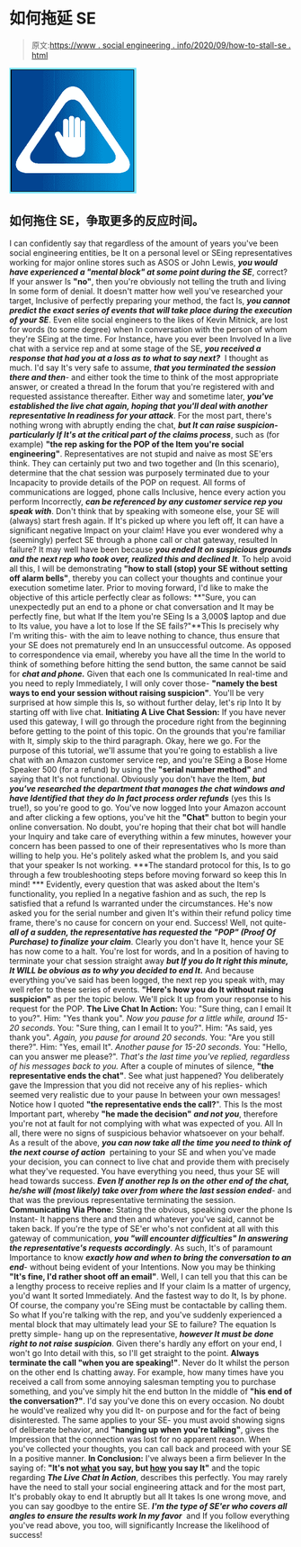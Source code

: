 # 如何拖延 SE

> 原文:[https://www . social engineering . info/2020/09/how-to-stall-se . html](https://www.socialengineering.info/2020/09/how-to-stall-se.html)

[![](img/e893af62723453baf3b24aaf0b88f9c8.png)](https://1.bp.blogspot.com/-gxdI_AbMtTU/X0IhqE7afQI/AAAAAAAAkw4/T-zx6M1SBJEeEbK9gbofdFZYqWGM9AEMgCLcBGAsYHQ/s1600/Social%2BEngineering%2BStop.%2Bwww.socialengineers.net.jpg)

## **如何拖住 SE，争取更多的反应时间。**

I can confidently say that regardless of the amount of years you've been social engineering entities, be It on a personal level or SEing representatives working for major online stores such as ASOS or John Lewis, ***you would have experienced a "mental block" at some point during the SE***, correct? If your answer Is **"no"**, then you're obviously not telling the truth and living In some form of denial. It doesn't matter how well you've researched your target, Inclusive of perfectly preparing your method, the fact Is, ***you cannot predict the exact series of events that will take place during the execution of your SE***. Even elite social engineers to the likes of Kevin Mitnick, are lost for words (to some degree) when In conversation with the person of whom they're SEing at the time.
  For Instance, have you ever been Involved In a live chat with a service rep and at some stage of the SE, ***you received a response that had you at a loss as to what to say next?***  I thought as much. I'd say It's very safe to assume, ***that you terminated the session there and then***- and either took the time to think of the most appropriate answer, or created a thread In the forum that you're registered with and requested assistance thereafter. Either way and sometime later, ***you've established the live chat again, hoping that you'll deal with another representative In readiness for your attack***.
  For the most part, there's nothing wrong with abruptly ending the chat, ***but It can raise suspicion- particularly If It's at the critical part of the claims process***, such as (for example) **"the rep asking for the POP of the Item you're social engineering"**. Representatives are not stupid and naive as most SE'ers think. They can certainly put two and two together and (In this scenario), determine that the chat session was purposely terminated due to your Incapacity to provide details of the POP on request.
  All forms of communications are logged, phone calls Inclusive, hence every action you perform Incorrectly, ***can be referenced by any customer service rep you speak with***. Don't think that by speaking with someone else, your SE will (always) start fresh again. If It's picked up where you left off, It can have a significant negative Impact on your claim! Have you ever wondered why a (seemingly) perfect SE through a phone call or chat gateway, resulted In failure? It may well have been because ***you ended It on suspicious grounds and the next rep who took over, realized this and declined It***.
  To help avoid all this, I will be demonstrating **"how to stall (stop) your SE without setting off alarm bells"**, thereby you can collect your thoughts and continue your execution sometime later. Prior to moving forward, I'd like to make the objective of this article perfectly clear as follows: **"Sure, you can unexpectedly put an end to a phone or chat conversation and It may be perfectly fine, but what If the Item you're SEing Is a 3,000$ laptop and due to Its value, you have a lot to lose If the SE fails?"**This Is precisely why I'm writing this- with the aim to leave nothing to chance, thus ensure that your SE does not prematurely end In an unsuccessful outcome.
  As opposed to correspondence via email, whereby you have all the time In the world to think of something before hitting the send button, the same cannot be said for ***chat and phone.*** Given that each one Is communicated In real-time and you need to reply Immediately, I will only cover those- **"namely the best ways to end your session without raising suspicion"**. You'll be very surprised at how simple this Is, so without further delay, let's rip Into It by starting off with live chat.
  **Initiating A Live Chat Session:**
  If you have never used this gateway, I will go through the procedure right from the beginning before getting to the point of this topic. On the grounds that you're familiar with It, simply skip to the third paragraph. Okay, here we go. For the purpose of this tutorial, we'll assume that you're going to establish a live chat with an Amazon customer service rep, and you're SEing a Bose Home Speaker 500 (for a refund) by using the **"serial number method"** and saying that It's not functional. Obviously you don't have the Item, ***but you've researched the department that manages the chat windows and have Identified that*** ***they do In fact process order refunds*** (yes this Is true!), so you're good to go.
  You've now logged Into your Amazon account and after clicking a few options, you've hit the **"Chat"** button to begin your online conversation. No doubt, you're hoping that their chat bot will handle your Inquiry and take care of everything within a few minutes, however your concern has been passed to one of their representatives who Is more than willing to help you. He's politely asked what the problem Is, and you said that your speaker Is not working. ***The standard protocol for this, Is to go through a few troubleshooting steps before moving forward so keep this In mind! *** Evidently, every question that was asked about the Item's functionality, you replied In a negative fashion and as such, the rep Is satisfied that a refund Is warranted under the circumstances.
  He's now asked you for the serial number and given It's within their refund policy time frame, there's no cause for concern on your end. Success! Well, not quite- ***all of a sudden, the representative has requested the "POP" (Proof Of Purchase) to finalize your claim***. Clearly you don't have It, hence your SE has now come to a halt. You're lost for words, and In a position of having to terminate your chat session straight away ***but If you do It right this minute, It WILL be obvious as to why you decided to end It.*** And because everything you've said has been logged, the next rep you speak with, may well refer to these series of events. **"Here's how you do It without raising suspicion"** as per the topic below. We'll pick It up from your response to his request for the POP.
  **The Live Chat In Action:**
  You: "Sure thing, can I email It to you?".
Him: "Yes thank you".
*Now you pause for a little while, around 15-20 seconds.*
You: "Sure thing, can I email It to you?".
Him: "As said, yes thank you".
*Again, you pause for around 20 seconds.*
You: "Are you still there?".
Him: "Yes, email It".
*Another pause for 15-20 seconds.*
You: "Hello, can you answer me please?".
*That's the last time you've replied, regardless of his messages back to you.*
  After a couple of minutes of silence, **"the representative ends the chat"**. See what just happened? You deliberately gave the Impression that you did not receive any of his replies- which seemed very realistic due to your pause In between your own messages! Notice how I quoted **"the representative ends the call?**". This Is the most Important part, whereby **"he made the decision"** ***and not you***, therefore you're not at fault for not complying with what was expected of you. All In all, there were no signs of suspicious behavior whatsoever on your behalf. 
  As a result of the above, ***you can now take all the time you need to think of the next course of action***  pertaining to your SE and when you've made your decision, you can connect to live chat and provide them with precisely what they've requested. You have everything you need, thus your SE will head towards success. ***Even If another rep Is on the other end of the chat, he/she will (most likely) take over from where the last session ended***- and that was the previous representative terminating the session.
  **Communicating Via Phone:**
  Stating the obvious, speaking over the phone Is Instant- It happens there and then and whatever you've said, cannot be taken back. If you're the type of SE'er who's not confident at all with this gateway of communication, ***you "will encounter difficulties" In answering the representative's requests accordingly***. As such, It's of paramount Importance to know ***exactly how and when to bring the conversation to an end***- without being evident of your Intentions. Now you may be thinking **"It's fine, I'd rather shoot off an email"**. Well, I can tell you that this can be a lengthy process to receive replies and If your claim Is a matter of urgency, you'd want It sorted Immediately. And the fastest way to do It, Is by phone. Of course, the company you're SEing must be contactable by calling them.
  So what If you're talking with the rep, and you've suddenly experienced a mental block that may ultimately lead your SE to failure? The equation Is pretty simple- hang up on the representative, ***however It must be done right to not raise suspicion***. Given there's hardly any effort on your end, I won't go Into detail with this, so I'll get straight to the point. **Always terminate the call "when you are speaking!"**. Never do It whilst the person on the other end Is chatting away.
  For example, how many times have you received a call from some annoying salesman tempting you to purchase something, and you've simply hit the end button In the middle of **"his end of the conversation?"**. I'd say you've done this on every occasion. No doubt he would've realized why you did It- on purpose and for the fact of being disinterested. The same applies to your SE- you must avoid showing signs of deliberate behavior, and **"hanging up when** **you're talking"**, gives the Impression that the connection was lost for no apparent reason. When you've collected your thoughts, you can call back and proceed with your SE In a positive manner.
  **In Conclusion:**
  I've always been a firm believer In the saying of: **"It's not <u>what</u> you say, but <u>how</u> you say It"** and the topic regarding ***The Live Chat In Action***, describes this perfectly. You may rarely have the need to stall your social engineering attack and for the most part, It's probably okay to end It abruptly but all It takes Is one wrong move, and you can say goodbye to the entire SE. ***I'm the type of SE'er who covers all angles to ensure the results work In my favor***  and If you follow everything you've read above, you too, will significantly Increase the likelihood of success!